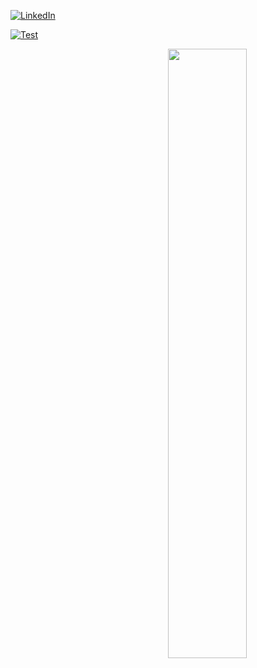 

[![LinkedIn][linkedin-shield]][linkedin-url]


[![Test][snake-animation]](https://stal.uk)

[<img align="right" width="50%" src="[![Test][stats-url]](https://stal.uk)">](https://metrics.lecoq.io/ouuan?template=classic)

[linkedin-shield]: https://img.shields.io/badge/-LinkedIn-black.svg?style=for-the-badge&logo=linkedin&colorB=555
[linkedin-url]: https://www.linkedin.com/in/eduardstal/
[snake-animation]: https://raw.githubusercontent.com/eduardstal/profile/snake/github-snake.svg
[stats-url]: https://github-readme-stats.vercel.app/api?username=eduardstal&theme=dark&show_icons=true

